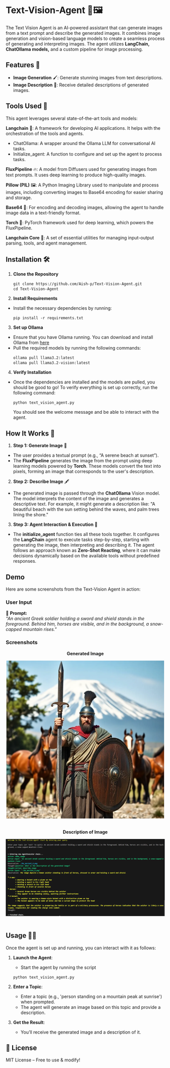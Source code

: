 # Text-Vision-Agent 🚀🖼️

The Text Vision Agent is an AI-powered assistant that can generate images from a text prompt and describe the generated images. It combines image generation and vision-based language models to create a seamless process of generating and interpreting images. The agent utilizes **LangChain, ChatOllama models,** and a custom pipeline for image processing.

## Features 🌟
  * **Image Generation** 🖌️: Generate stunning images from text descriptions.
  * **Image Description** 📝: Receive detailed descriptions of generated images.

## Tools Used 🔧
This agent leverages several state-of-the-art tools and models:

**Langchain** 🔗: A framework for developing AI applications. It helps with the orchestration of the tools and agents.
  * ChatOllama: A wrapper around the Ollama LLM for conversational AI tasks.
  * Initialize_agent: A function to configure and set up the agent to process tasks.

**FluxPipeline** 🔥: A model from Diffusers used for generating images from text prompts. It uses deep learning to produce high-quality images.

**Pillow (PIL)** 🖼️: A Python Imaging Library used to manipulate and process images, including converting images to Base64 encoding for easier sharing and storage.

**Base64** 🔐: For encoding and decoding images, allowing the agent to handle image data in a text-friendly format.

**Torch** 🔋: PyTorch framework used for deep learning, which powers the FluxPipeline.

**Langchain Core** 🧠: A set of essential utilities for managing input-output parsing, tools, and agent management.

## Installation 🛠️
1. **Clone the Repository**
   ```
   git clone https://github.com/Aish-p/Text-Vision-Agent.git
   cd Text-Vision-Agent
   ```
2. **Install Requirements**
 * Install the necessary dependencies by running:
   ```
   pip install -r requirements.txt
   ```
3. **Set up Ollama**
  * Ensure that you have Ollama running. You can download and install Ollama from [here](https://ollama.com/download)
  * Pull the required models by running the following commands:
    ```
    ollama pull llama3.2:latest
    ollama pull llama3.2-vision:latest
    ```
4. **Verify Installation**
  * Once the dependencies are installed and the models are pulled, you should be good to go! To verify everything is set up correctly, run the following command:
    ```
    python text_vision_agent.py
    ```
    You should see the welcome message and be able to interact with the agent.
    
## How It Works 🔄

1. **Step 1: Generate Image** 🌄
  * The user provides a textual prompt (e.g., “A serene beach at sunset”).
  * The **FluxPipeline** generates the image from the prompt using deep learning models powered by **Torch**. These models convert the text into pixels, forming an image that corresponds to the user's description.

2. **Step 2: Describe Image** 🖋️
  * The generated image is passed through the **ChatOllama** Vision model. The model interprets the content of the image and generates a descriptive text. For example, it might generate a description like: "A beautiful beach with the sun setting behind the waves, and palm trees lining the shore."

3. **Step 3: Agent Interaction & Execution** 💬
  * The **initialize_agent** function ties all these tools together. It configures the **LangChain** agent to execute tasks step-by-step, starting with generating the image, then interpreting and describing it. The agent follows an approach known as **Zero-Shot Reacting**, where it can make decisions dynamically based on the available tools without predefined responses.

## Demo
Here are some screenshots from the Text-Vision Agent in action:

### User Input  
📝 **Prompt:**  
*"An ancient Greek soldier holding a sword and shield stands in the foreground. Behind him, horses are visible, and in the background, a snow-capped mountain rises."*  

### Screenshots

<div align="center">
  <p><strong>Generated Image</strong></p>
  <img src="/screenshots/An_ancient_G.png" alt="Generated Image" width="500">
</div>
<br>

<div align="center">
  <p><strong>Description of Image</strong></p>
  <img src="/screenshots/description.PNG" alt="Description of Image" width="700">
</div>
<br>

## Usage 🧑‍💻
Once the agent is set up and running, you can interact with it as follows:

1. **Launch the Agent**:
   * Start the agent by running the script
   ```
   python text_vision_agent.py
   ```

2. **Enter a Topic**:
   * Enter a topic (e.g., 'person standing on a mountain peak at sunrise') when prompted.
   * The agent will generate an image based on this topic and provide a description.

3. **Get the Result**:
   * You’ll receive the generated image and a description of it.

## 📜 License
MIT License – Free to use & modify!
